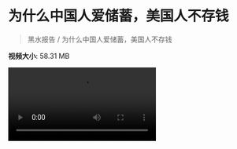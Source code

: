 # 为什么中国人爱储蓄，美国人不存钱

> 黑水报告 / 为什么中国人爱储蓄，美国人不存钱

**视频大小**: 58.31 MB

<div class="video"><video src="https://file.hsyhx.top/archive/黑水报告/为什么中国人爱储蓄，美国人不存钱.mp4" controls preload>🤔 您的浏览器不支持 video 标签</video></div>